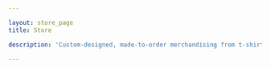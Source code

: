 ```yaml
---

layout: store_page
title: Store

description: 'Custom-designed, made-to-order merchandising from t-shirts, hats and tote bags that we sell.'

---
```


